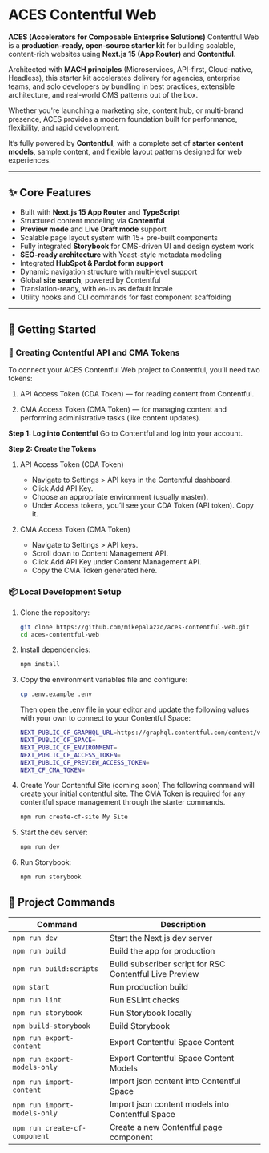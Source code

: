 # ACES Contentful Web

**ACES (Accelerators for Composable Enterprise Solutions)** Contentful Web is a **production-ready, open-source starter kit** for building scalable, content-rich websites using **Next.js 15 (App Router)** and **Contentful**.

Architected with **MACH principles** (Microservices, API-first, Cloud-native, Headless), this starter kit accelerates delivery for agencies, enterprise teams, and solo developers by bundling in best practices, extensible architecture, and real-world CMS patterns out of the box.

Whether you're launching a marketing site, content hub, or multi-brand presence, ACES provides a modern foundation built for performance, flexibility, and rapid development.

It’s fully powered by **Contentful**, with a complete set of **starter content models**, sample content, and flexible layout patterns designed for web experiences.

---

## ✨ Core Features

- Built with **Next.js 15 App Router** and **TypeScript**
- Structured content modeling via **Contentful**
- **Preview mode** and **Live Draft mode** support
- Scalable page layout system with 15+ pre-built components
- Fully integrated **Storybook** for CMS-driven UI and design system work
- **SEO-ready architecture** with Yoast-style metadata modeling
- Integrated **HubSpot & Pardot form support**
- Dynamic navigation structure with multi-level support
- Global **site search**, powered by Contentful
- Translation-ready, with `en-US` as default locale
- Utility hooks and CLI commands for fast component scaffolding

---

## 🚀 Getting Started

### 📄 Creating Contentful API and CMA Tokens
To connect your ACES Contentful Web project to Contentful, you’ll need two tokens:

1. API Access Token (CDA Token) — for reading content from Contentful.

2. CMA Access Token (CMA Token) — for managing content and performing administrative tasks (like content updates).

**Step 1: Log into Contentful**
Go to Contentful and log into your account.

**Step 2: Create the Tokens**
1. API Access Token (CDA Token)
    - Navigate to Settings > API keys in the Contentful dashboard.
    - Click Add API Key.
    - Choose an appropriate environment (usually master).
    - Under Access tokens, you’ll see your CDA Token (API token). Copy it.

2. CMA Access Token (CMA Token)
    - Navigate to Settings > API keys.
    - Scroll down to Content Management API.
    - Click Add API Key under Content Management API.
    - Copy the CMA Token generated here.

### 📦 Local Development Setup

1. Clone the repository:
   ```bash
   git clone https://github.com/mikepalazzo/aces-contentful-web.git
   cd aces-contentful-web
   ```
2. Install dependencies:
   ```bash
   npm install
   ```
3. Copy the environment variables file and configure:
    ```bash
    cp .env.example .env
    ```
    Then open the .env file in your editor and update the following values with your own to connect to your Contentful Space:
    ```bash
    NEXT_PUBLIC_CF_GRAPHQL_URL=https://graphql.contentful.com/content/v1/spaces
    NEXT_PUBLIC_CF_SPACE=
    NEXT_PUBLIC_CF_ENVIRONMENT=
    NEXT_PUBLIC_CF_ACCESS_TOKEN=
    NEXT_PUBLIC_CF_PREVIEW_ACCESS_TOKEN=
    NEXT_CF_CMA_TOKEN=
4. Create Your Contentful Site (coming soon)
    The following command will create your initial contentful site.
    The CMA Token is required for any contentful space management through the starter commands.
     ```bash
    npm run create-cf-site My Site
    ```
5. Start the dev server:
     ```bash
    npm run dev
    ```
6. Run Storybook:
     ```bash
    npm run storybook
    ```

## 🧪 Project Commands
| Command                        | Description                                               |
|---------------------------------|----------------------------------------------------------|
| `npm run dev`                   | Start the Next.js dev server                             |
| `npm run build`                 | Build the app for production                             |
| `npm run build:scripts`         | Build subscriber script for RSC Contentful Live Preview  |
| `npm start`                     | Run production build                                     |
| `npm run lint`                  | Run ESLint checks                                        |
| `npm run storybook`             | Run Storybook locally                                    |
| `npm build-storybook`           | Build Storybook                                          |
| `npm run export-content`        | Export Contentful Space Content                          |
| `npm run export-models-only`    | Export Contentful Space Content Models                   |
| `npm run import-content`        | Import json content into Contentful Space                |
| `npm run import-models-only`    | Import json content models into Contentful Space         |
| `npm run create-cf-component`   | Create a new Contentful page component                   |
